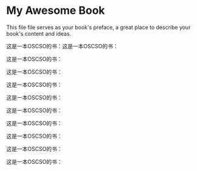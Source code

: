 # My Awesome Book

This file file serves as your book's preface, a great place to describe your book's content and ideas.

这是一本OSCSO的书：这是一本OSCSO的书：

这是一本OSCSO的书：

这是一本OSCSO的书：

这是一本OSCSO的书：

这是一本OSCSO的书：

这是一本OSCSO的书：

这是一本OSCSO的书：

这是一本OSCSO的书：

这是一本OSCSO的书：

这是一本OSCSO的书：



